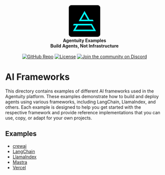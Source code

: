 <div align="center">
    <img src="../.github/Agentuity.png" alt="Agentuity" width="100"/> <br/>
    <strong>Agentuity Examples</strong> <br/>
    <strong>Build Agents, Not Infrastructure</strong> <br/>
<br />
<a href="https://github.com/agentuity/examples"><img alt="GitHub Repo" src="https://img.shields.io/badge/GitHub-Examples-blue"></a>
<a href="https://github.com/agentuity/examples/blob/main/LICENSE.md"><img alt="License" src="https://badgen.now.sh/badge/license/Apache-2.0"></a>
<a href="https://discord.gg/vtn3hgUfuc"><img alt="Join the community on Discord" src="https://img.shields.io/discord/1332974865371758646.svg?style=flat"></a>
</div>
</div>

# AI Frameworks

This directory contains examples of different AI frameworks used in the Agentuity platform.
These examples demonstrate how to build and deploy agents using various frameworks, including LangChain, LlamaIndex, and others. Each example is designed to help you get started with the respective framework and provide reference implementations that you can use, copy, or adapt for your own projects.

## Examples

- [crewai](crewai/README.md)
- [LangChain](langchain/README.md)
- [LlamaIndex](llamaindex/README.md)
- [Mastra](mastra/README.md)
- [Vercel](vercel-ai-sdk/README.md)
